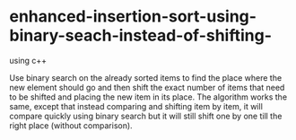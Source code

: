# enhanced-insertion-sort-using-binary-seach-instead-of-shifting-
using c++ 

Use binary search on the already sorted items to find the place where the
new element should go and then shift the exact number of items that
need to be shifted and placing the new item in its place. The algorithm
works the same, except that instead comparing and shifting item by item,
it will compare quickly using binary search but it will still shift one by one
till the right place (without comparison).
